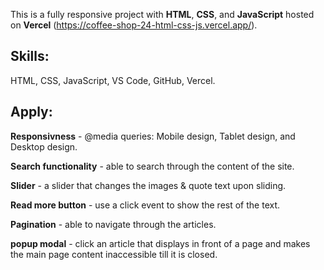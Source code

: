 This is a fully responsive project with **HTML**, **CSS**, and **JavaScript** hosted on **Vercel** (https://coffee-shop-24-html-css-js.vercel.app/).


## Skills:

HTML, CSS, JavaScript, VS Code, GitHub, Vercel.


## Apply:

**Responsivness** - @media queries: Mobile design, Tablet design, and Desktop design.

**Search functionality** - able to search through the content of the site.

**Slider** - a slider that changes the images & quote text upon sliding.

**Read more button** - use a click event to show the rest of the text.

**Pagination** - able to navigate through the articles.

**popup modal** - click an article that displays in front of a page and makes the main page content inaccessible till it is closed.
